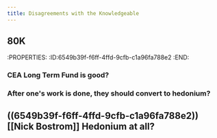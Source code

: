 ```yaml
---
title: Disagreements with the Knowledgeable
---
```


## 80K
:PROPERTIES:
:ID:6549b39f-f6ff-4ffd-9cfb-c1a96fa788e2
:END:
### CEA Long Term Fund is good?

### After one's work is done, they should convert to hedonium?

### 

## ((6549b39f-f6ff-4ffd-9cfb-c1a96fa788e2)) [[Nick Bostrom]] Hedonium at all?

## 
